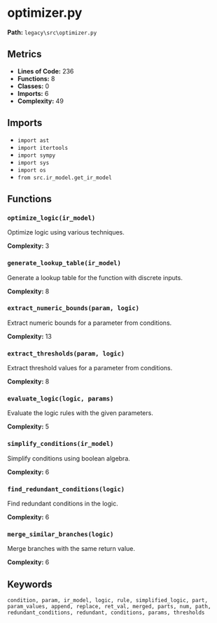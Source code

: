# optimizer.py

**Path:** `legacy\src\optimizer.py`

## Metrics

- **Lines of Code:** 236
- **Functions:** 8
- **Classes:** 0
- **Imports:** 6
- **Complexity:** 49

## Imports

- `import ast`
- `import itertools`
- `import sympy`
- `import sys`
- `import os`
- `from src.ir_model.get_ir_model`

## Functions

### `optimize_logic(ir_model)`

Optimize logic using various techniques.

**Complexity:** 3

### `generate_lookup_table(ir_model)`

Generate a lookup table for the function with discrete inputs.

**Complexity:** 8

### `extract_numeric_bounds(param, logic)`

Extract numeric bounds for a parameter from conditions.

**Complexity:** 13

### `extract_thresholds(param, logic)`

Extract threshold values for a parameter from conditions.

**Complexity:** 8

### `evaluate_logic(logic, params)`

Evaluate the logic rules with the given parameters.

**Complexity:** 5

### `simplify_conditions(ir_model)`

Simplify conditions using boolean algebra.

**Complexity:** 6

### `find_redundant_conditions(logic)`

Find redundant conditions in the logic.

**Complexity:** 6

### `merge_similar_branches(logic)`

Merge branches with the same return value.

**Complexity:** 6

## Keywords

`condition, param, ir_model, logic, rule, simplified_logic, part, param_values, append, replace, ret_val, merged, parts, num, path, redundant_conditions, redundant, conditions, params, thresholds`

